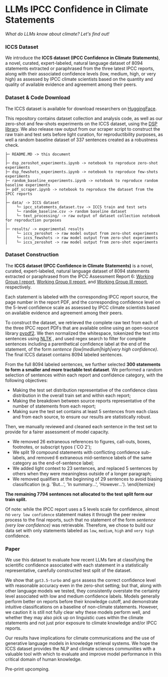 # LLMs IPCC Confidence in Climate Statements
_What do LLMs know about climate? Let's find out!_

### ICCS Dataset

We introduce the **ICCS dataset (IPCC Confidence in Climate Statements)**, a novel, curated, expert-labeled, natural language dataset of 8094 statements extracted or paraphrased from the three latest IPCC reports, along with their associated confidence levels (low, medium, high, or very high) as assessed by IPCC climate scientists based on the quantity and quality of available evidence and agreement among their peers. 

### Dataset & Code Download

The ICCS dataset is available for download researchers on [HuggingFace](https://huggingface.co/datasets/rlacombe/ICCS).

This repository contains dataset collection and analysis code, as well as our zero-shot and few-shots experiments on the ICCS dataset, using the [DSP library](https://github.com/stanfordnlp/dsp). We also release raw output from our scraper script to construct the raw train and test sets before light curation, for reproductibility purposes, as well a random baseline dataset of 337 sentences created as a robustness check. 

```
├─ README.MD -> this document
│
├─ dsp_zeroshot_experiments.ipynb -> notebook to reproduce zero-shot experiments
├─ dsp_fewshots_experiments.ipynb -> notebook to reproduce few-shots experiments
├─ random_baseline_experiments.ipynb -> notebook to reproduce random baseline experiments
├─ pdf_scraper.ipynb -> notebook to reproduce the dataset from the IPCC reports
│
├─ data/ -> ICCS dataset
│    └─ ipcc_statements_dataset.tsv -> ICCS train and test sets
│    └─ random_baseline.csv -> random baseline dataset
│    └─ text_processing/ -> raw output of dataset collection notebook for reproduction purposes
│
├─ results/ -> experimental results
│    └─ iccs_zeroshot -> raw model output from zero-shot experiments
│    └─ iccs_fewshots -> raw model output from zero-shot experiments
│    └─ iccs_zeroshot -> raw model output from zero-shot experiments

```

### Dataset Construction

The **ICCS dataset (IPCC Confidence in Climate Statements)** is a novel, curated, expert-labeled, natural language dataset of 8094 statements extracted or paraphrased from the IPCC Assessment Report 6: [Working Group I report](https://www.ipcc.ch/report/ar6/wg1/), [Working Group II report](https://www.ipcc.ch/report/ar6/wg2/), and [Working Group III report](https://www.ipcc.ch/report/ar6/wg3/), respectively. 

Each statement is labeled with the corresponding IPCC report source, the page number in the report PDF, and the corresponding confidence level on the 5-level confidence scale as assessed by IPCC climate scientists based on available evidence and agreement among their peers. 

To construct the dataset, we retrieved the complete raw text from each of the three IPCC report PDFs that are available online using an open-source library [pypdf2](https://pypi.org/project/PyPDF2/). We then normalized the whitespace, tokenized the text into sentences using [NLTK](https://www.nltk.org/) , and used regex search to filter for complete sentences including a parenthetical confidence label at the end of the statement, of the form _sentence (low|medium|high|very high confidence)_. The final ICCS dataset contains 8094 labeled sentences. 

From the full 8094 labeled sentences, we further selected **300 statements to form a smaller and more tractable test dataset**. We performed a random selection of sentences within each report and confidence category, with the following objectives:
- Making the test set distribution representative of the confidence class distribution in the overall train set and within each report;
- Making the breakdown between source reports representative of the number of statements from each report;
- Making sure the test set contains at least 5 sentences from each class and from each source, to ensure our results are statistically robust. 

Then, we manually reviewed and cleaned each sentence in the test set to provide for a fairer assessment of model capacity. 
- We removed 26 extraneous references to figures, call-outs, boxes, footnotes, or subscript typos (`CO 2');
- We split 19 compound statements with conflicting confidence sub-labels, and removed 6 extraneous mid-sentence labels of the same category as the end-of-sentence label;
- We added light context to 23 sentences, and replaced 5 sentences by others when they were meaningless outside of a longer paragraph;
- We removed qualifiers at the beginning of 29 sentences to avoid biasing classification (e.g. 'But...', 'In summary...', 'However...').
\end{itemize}

**The remaining 7794 sentences not allocated to the test split form our train split.**

Of note: while the IPCC report uses a 5 levels scale for confidence, almost no `very low confidence` statement makes it through the peer review process to the final reports, such that no statement of the form _sentence (very low confidence)_ was retrievable. Therefore, we chose to build our data set with only statements labeled as `low`, `medium`, `high` and `very high` confidence.


### Paper ### 

We use this dataset to evaluate how recent LLMs fare at classifying the  scientific confidence associated with each statement in a statistically representative, carefully constructed test split of the dataset. 

We show that `gpt3.5-turbo` and `gpt4` assess the correct confidence level with reasonable accuracy even in the zero-shot setting; but that, along with other language models we tested, they consistently overstate the certainty level associated with low and medium confidence labels. Models generally perform better on reports before their knowledge cutoff, and demonstrate intuitive classifications on a baseline of non-climate statements. However, we caution it is still not fully clear why these models perform well, and whether they may also pick up on linguistic cues within the climate statements and not just prior exposure to climate knowledge and/or IPCC reports.

Our results have implications for climate communications and the use of generative language models in knowledge retrieval systems. We hope the ICCS dataset provides the NLP and climate sciences communities with a valuable tool with which to evaluate and improve model performance in this critical domain of human knowledge. 

Pre-print upcomping.